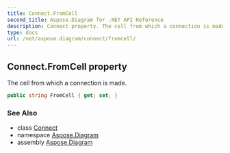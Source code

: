 ```yaml
---
title: Connect.FromCell
second_title: Aspose.Diagram for .NET API Reference
description: Connect property. The cell from which a connection is made
type: docs
url: /net/aspose.diagram/connect/fromcell/
---
```

## Connect.FromCell property

The cell from which a connection is made.

```csharp
public string FromCell { get; set; }
```

### See Also

* class [Connect](../)
* namespace [Aspose.Diagram](../../connect/)
* assembly [Aspose.Diagram](../../../)


